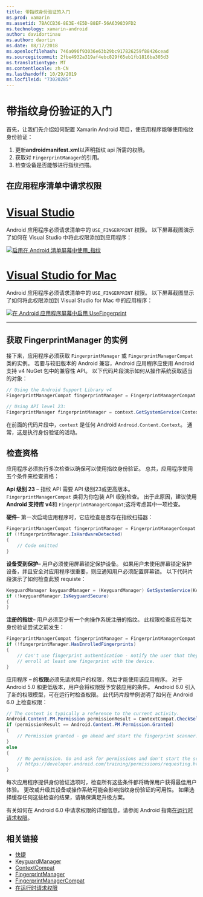 ```yaml
---
title: 带指纹身份验证的入门
ms.prod: xamarin
ms.assetid: 7BACCB36-8E3E-4E5D-B8EF-56A639839FD2
ms.technology: xamarin-android
author: davidortinau
ms.author: daortin
ms.date: 08/17/2018
ms.openlocfilehash: 746a096f93036e63b29bc917826259f88426cead
ms.sourcegitcommit: 2fbe4932a319af4ebc829f65eb1fb1816ba305d3
ms.translationtype: MT
ms.contentlocale: zh-CN
ms.lasthandoff: 10/29/2019
ms.locfileid: "73020285"
---
```

# <a name="getting-started-with-fingerprint-authentication"></a>带指纹身份验证的入门

首先，让我们先介绍如何配置 Xamarin Android 项目，使应用程序能够使用指纹身份验证：

1. 更新**androidmanifest.xml**以声明指纹 api 所需的权限。
2. 获取对 `FingerprintManager`的引用。
3. 检查设备是否能够进行指纹扫描。

## <a name="requesting-permissions-in-the-application-manifest"></a>在应用程序清单中请求权限

# <a name="visual-studiotabwindows"></a>[Visual Studio](#tab/windows)

Android 应用程序必须请求清单中的 `USE_FINGERPRINT` 权限。 以下屏幕截图演示了如何在 Visual Studio 中将此权限添加到应用程序：

[![启用在 Android 清单屏幕中使用\_指纹](get-started-images/fingerprint-01-vs.png)](get-started-images/fingerprint-01-vs.png#lightbox) 

# <a name="visual-studio-for-mactabmacos"></a>[Visual Studio for Mac](#tab/macos)

Android 应用程序必须请求清单中的 `USE_FINGERPRINT` 权限。 以下屏幕截图显示了如何将此权限添加到 Visual Studio for Mac 中的应用程序：

[![在 Android 应用程序屏幕中启用 UseFingerprint](get-started-images/fingerprint-01-xs.png)](get-started-images/fingerprint-01-xs.png#lightbox) 

-----

## <a name="getting-an-instance-of-the-fingerprintmanager"></a>获取 FingerprintManager 的实例

接下来，应用程序必须获取 `FingerprintManager` 或 `FingerprintManagerCompat` 类的实例。 若要与较旧版本的 Android 兼容，Android 应用程序应使用 Android 支持 v4 NuGet 包中的兼容性 API。 以下代码片段演示如何从操作系统获取适当的对象： 

```csharp
// Using the Android Support Library v4
FingerprintManagerCompat fingerprintManager = FingerprintManagerCompat.From(context);

// Using API level 23:
FingerprintManager fingerprintManager = context.GetSystemService(Context.FingerprintService) as FingerprintManager;
```  

在前面的代码片段中，`context` 是任何 Android `Android.Content.Context`。 通常，这是执行身份验证的活动。

## <a name="checking-for-eligibility"></a>检查资格

应用程序必须执行多次检查以确保可以使用指纹身份验证。 总共，应用程序使用五个条件来检查资格：  

**Api 级别 23** &ndash; 指纹 API 需要 API 级别23或更高版本。 `FingerprintManagerCompat` 类将为你包装 API 级别检查。 出于此原因，建议使用**Android 支持库 v4**和 `FingerprintManagerCompat`;这将考虑其中一项检查。

**硬件**&ndash; 第一次启动应用程序时，它应检查是否存在指纹扫描器：

```csharp
FingerprintManagerCompat fingerprintManager = FingerprintManagerCompat.From(context);
if (!fingerprintManager.IsHardwareDetected)
{
    // Code omitted
}
```

**设备受到保护**&ndash; 用户必须使用屏幕锁定保护设备。 如果用户未使用屏幕锁定保护设备，并且安全对应用程序很重要，则应通知用户必须配置屏幕锁。 以下代码片段演示了如何检查此预 requiste：

```csharp
KeyguardManager keyguardManager = (KeyguardManager) GetSystemService(KeyguardService);
if (!keyguardManager.IsKeyguardSecure)
{
}
```

**注册的指纹**&ndash; 用户必须至少有一个向操作系统注册的指纹。 此权限检查应在每次身份验证尝试之前发生：

```csharp
FingerprintManagerCompat fingerprintManager = FingerprintManagerCompat.From(context);
if (!fingerprintManager.HasEnrolledFingerprints)
{
    // Can't use fingerprint authentication - notify the user that they need to
    // enroll at least one fingerprint with the device.
}
```

应用程序 &ndash; 的**权限**必须先请求用户的权限，然后才能使用该应用程序。 对于 Android 5.0 和更低版本，用户会将权限授予安装应用的条件。 Android 6.0 引入了新的权限模型，可在运行时检查权限。 此代码片段举例说明了如何在 Android 6.0 上检查权限：

```csharp
// The context is typically a reference to the current activity.
Android.Content.PM.Permission permissionResult = ContextCompat.CheckSelfPermission(context, Manifest.Permission.UseFingerprint);
if (permissionResult == Android.Content.PM.Permission.Granted)
{
    // Permission granted - go ahead and start the fingerprint scanner.
}
else
{
    // No permission. Go and ask for permissions and don't start the scanner. See
    // https://developer.android.com/training/permissions/requesting.html
}
```

每次应用程序提供身份验证选项时，检查所有这些条件都将确保用户获得最佳用户体验。 更改或升级其设备或操作系统可能会影响指纹身份验证的可用性。 如果选择缓存任何这些检查的结果，请确保满足升级方案。

有关如何在 Android 6.0 中请求权限的详细信息，请参阅 Android 指南[在运行时请求权限](https://developer.android.com/training/permissions/requesting.html)。

## <a name="related-links"></a>相关链接

- [快捷](xref:Android.Content.Context)
- [KeyguardManager](xref:Android.App.KeyguardManager)
- [ContextCompat](https://developer.android.com/reference/android/support/v4/content/ContextCompat)
- [FingerprintManager](https://developer.android.com/reference/android/hardware/fingerprint/FingerprintManager.html)
- [FingerprintManagerCompat](https://developer.android.com/reference/android/support/v4/hardware/fingerprint/FingerprintManagerCompat.html)
- [在运行时请求权限](https://developer.android.com/training/permissions/requesting.html)
